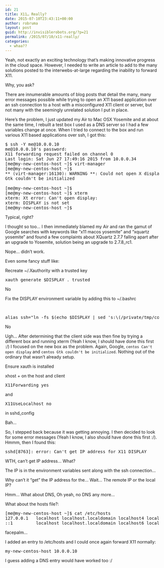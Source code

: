 ```yaml
---
id: 21
title: X11… Really?
date: 2015-07-10T23:43:11+00:00
author: robruma
layout: post
guid: http://invisiblerobots.org/?p=21
permalink: /2015/07/10/x11-really/
categories:
  - whaa??
---
```

Yeah, not exactly an exciting technology that&#8217;s making innovative progress in the cloud space. However, I needed to write an article to add to the many solutions posted to the interwebs-at-large regarding the inability to forward X11.
  
Why, you ask?
  
There are innumerable amounts of blog posts that detail the many, many error messages possible while trying to open an X11 based application over an ssh connection to a host with a misconfigured X11 client or server, but not many with the seemingly unrelated solution I put in place.
  
Here&#8217;s the problem, I just updated my Air to Mac OSX Yosemite and at about the same time, I rebuilt a test box I used as a DNS server so I had a few variables change at once. When I tried to connect to the box and run various X11 based applications over ssh, I got this:

<pre>$ ssh -Y me@10.0.0.10
me@10.0.0.10's password: 
X11 forwarding request failed on channel 0
Last login: Sat Jun 27 17:49:16 2015 from 10.0.0.34
[me@my-new-centos-host ~]$ virt-manager 
[me@my-new-centos-host ~]$ 
** (virt-manager:16130): WARNING **: Could not open X display
Gtk couldn't be initialized

[me@my-new-centos-host ~]$ 
[me@my-new-centos-host ~]$ xterm 
xterm: Xt error: Can't open display: 
xterm: DISPLAY is not set
[me@my-new-centos-host ~]$</pre>

Typical, right?
  
I thought so too&#8230; I then immediately blamed my Air and ran the gamut of Google searches with keywords like &#8220;x11 macos yosemite&#8221; and &#8220;xquartz yosemite&#8221; and found a few complaints about XQuartz 2.7.7 falling apart after an upgrade to Yosemite, solution being an upgrade to 2.7.8_rc1.
  
Nope&#8230; didn&#8217;t work.
  
Even some fancy stuff like:

Recreate ~/.Xauthority with a trusted key

<pre>xauth generate $DISPLAY . trusted</pre>

No
  
Fix the DISPLAY environment variable by adding this to ~/.bashrc

&nbsp;

<pre>alias ssh="ln -fs $(echo $DISPLAY | sed 's:\(/private/tmp/com\.apple\.launchd\.[^/]*\)/.*:\1:') $(echo $DISPLAY | sed 's:/private/tmp/com\.apple\.launchd\.\([^/]*\)/.*:/private/tmp/launch-\1:'); ssh"</pre>

No
  
Ugh&#8230; After determining that the client side was then fine by trying a different box and running xterm (Yeah I know, I should have done this first :/) I focused on the new box as the problem. Again, Google, `centos Can't open display` and `centos Gtk couldn't be initialized`. Nothing out of the ordinary that wasn&#8217;t already setup.
  
Ensure xauth is installed

xhost + on the host and client

<pre>X11Forwarding yes</pre>

and

<pre>X11UseLocalhost no</pre>

in sshd_config

Bah&#8230;

So, I stepped back because it was getting annoying. I then decided to look for some error messages (Yeah I know, I also should have done this first :/). Hmmm, then I found this:

<pre>sshd[8763]: error: Can't get IP address for X11 DISPLAY</pre>

WTH, can&#8217;t get IP address&#8230; What?
  
The IP is in the environment variables sent along with the ssh connection&#8230;
  
Why can&#8217;t it &#8220;get&#8221; the IP address for the&#8230; Wait&#8230; The remote IP or the local IP?
  
Hmm&#8230; What about DNS, Oh yeah, no DNS any more&#8230;
  
What about the hosts file?:

<pre>[me@my-new-centos-host ~]$ cat /etc/hosts
127.0.0.1   localhost localhost.localdomain localhost4 localhost4.localdomain4
::1         localhost localhost.localdomain localhost6 localhost6.localdomain6</pre>

facepalm&#8230;
  
I added an entry to /etc/hosts and I could once again forward X11 normally:

<pre>my-new-centos-host 10.0.0.10</pre>

I guess adding a DNS entry would have worked too :/